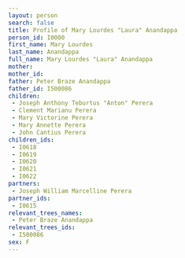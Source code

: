 ```yaml
---
layout: person
search: false
title: Profile of Mary Lourdes "Laura" Anandappa
person_id: I0000
first_name: Mary Lourdes
last_name: Anandappa
full_name: Mary Lourdes "Laura" Anandappa
mother: 
mother_id: 
father: Peter Braze Anandappa
father_id: I500086
children:
 - Joseph Anthony Teburtus "Anton" Perera
 - Clement Marianu Perera
 - Mary Victorine Perera
 - Mary Annette Perera
 - John Cantius Perera
children_ids:
 - I0618
 - I0619
 - I0620
 - I0621
 - I0622
partners:
 - Joseph William Marcelline Perera
partner_ids:
 - I0615
relevant_trees_names:
 - Peter Braze Anandappa
relevant_trees_ids:
 - I500086
sex: F
---
```


